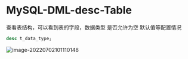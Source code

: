 # MySQL-DML-desc-Table

 查看表结构，可以看到表的字段，数据类型 是否允许为空 默认值等配置情况

```sql
desc t_data_type;
```

![image-20220702101110148](C:/Users/wangnaixing/AppData/Roaming/Typora/typora-user-images/image-20220702101110148.png)